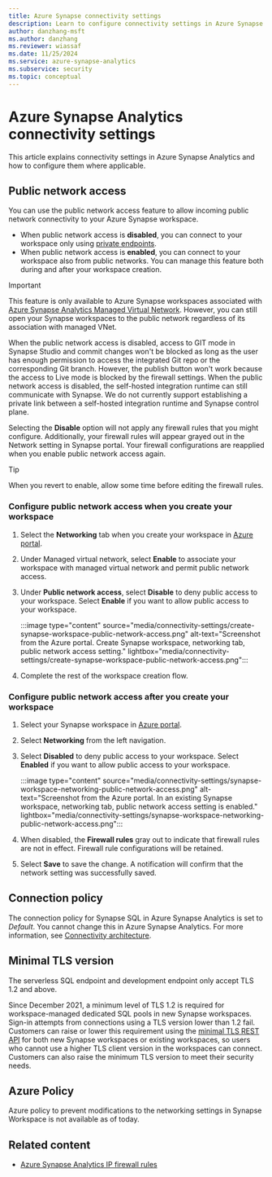 ```yaml
---
title: Azure Synapse connectivity settings
description: Learn to configure connectivity settings in Azure Synapse Analytics.
author: danzhang-msft
ms.author: danzhang
ms.reviewer: wiassaf
ms.date: 11/25/2024
ms.service: azure-synapse-analytics
ms.subservice: security
ms.topic: conceptual
---
```


# Azure Synapse Analytics connectivity settings

This article explains connectivity settings in Azure Synapse Analytics and how to configure them where applicable.

## Public network access

You can use the public network access feature to allow incoming public network connectivity to your Azure Synapse workspace. 

- When public network access is **disabled**, you can connect to your workspace only using [private endpoints](synapse-workspace-managed-private-endpoints.md). 
- When public network access is **enabled**, you can connect to your workspace also from public networks. You can manage this feature both during and after your workspace creation. 

> [!IMPORTANT]
> This feature is only available to Azure Synapse workspaces associated with [Azure Synapse Analytics Managed Virtual Network](synapse-workspace-managed-vnet.md). However, you can still open your Synapse workspaces to the public network regardless of its association with managed VNet.
> 
> When the public network access is disabled, access to GIT mode in Synapse Studio and commit changes won't be blocked as long as the user has enough permission to access the integrated Git repo or the corresponding Git branch. However, the publish button won't work because the access to Live mode is blocked by the firewall settings.
> When the public network access is disabled, the self-hosted integration runtime can still communicate with Synapse. We do not currently support establishing a private link between a self-hosted integration runtime and Synapse control plane.

Selecting the **Disable** option will not apply any firewall rules that you might configure. Additionally, your firewall rules will appear grayed out in the Network setting in Synapse portal. Your firewall configurations are reapplied when you enable public network access again. 

> [!TIP]
> When you revert to enable, allow some time before editing the firewall rules.

### Configure public network access when you create your workspace

1. Select the **Networking** tab when you create your workspace in [Azure portal](https://aka.ms/azureportal).
1. Under Managed virtual network, select **Enable** to associate your workspace with managed virtual network and permit public network access. 
1. Under **Public network access**, select **Disable** to deny public access to your workspace. Select **Enable** if you want to allow public access to your workspace.

   :::image type="content" source="media/connectivity-settings/create-synapse-workspace-public-network-access.png" alt-text="Screenshot from the Azure portal. Create Synapse workspace, networking tab, public network access setting." lightbox="media/connectivity-settings/create-synapse-workspace-public-network-access.png":::

1. Complete the rest of the workspace creation flow.

### Configure public network access after you create your workspace

1. Select your Synapse workspace in [Azure portal](https://aka.ms/azureportal).
1. Select **Networking** from the left navigation.
1. Select **Disabled** to deny public access to your workspace. Select **Enabled** if you want to allow public access to your workspace.

   :::image type="content" source="media/connectivity-settings/synapse-workspace-networking-public-network-access.png" alt-text="Screenshot from the Azure portal. In an existing Synapse workspace, networking tab, public network access setting is enabled." lightbox="media/connectivity-settings/synapse-workspace-networking-public-network-access.png":::

1. When disabled, the **Firewall rules** gray out to indicate that firewall rules are not in effect. Firewall rule configurations will be retained. 
1. Select **Save** to save the change. A notification will confirm that the network setting was successfully saved.

## Connection policy
The connection policy for Synapse SQL in Azure Synapse Analytics is set to *Default*. You cannot change this in Azure Synapse Analytics. For more information, see [Connectivity architecture](/azure/azure-sql/database/connectivity-architecture#connection-policy).

## Minimal TLS version
The serverless SQL endpoint and development endpoint only accept TLS 1.2 and above.

Since December 2021, a minimum level of TLS 1.2 is required for workspace-managed dedicated SQL pools in new Synapse workspaces. Sign-in attempts from connections using a TLS version lower than 1.2 fail. Customers can raise or lower this requirement using the [minimal TLS REST API](/rest/api/synapse/sqlserver/workspace-managed-sql-server-dedicated-sql-minimal-tls-settings/update) for both new Synapse workspaces or existing workspaces, so users who cannot use a higher TLS client version in the workspaces can connect. Customers can also raise the minimum TLS version to meet their security needs. 

## Azure Policy
Azure policy to prevent modifications to the networking settings in Synapse Workspace is not available as of today.


## Related content

 - [Azure Synapse Analytics IP firewall rules](synapse-workspace-ip-firewall.md)

